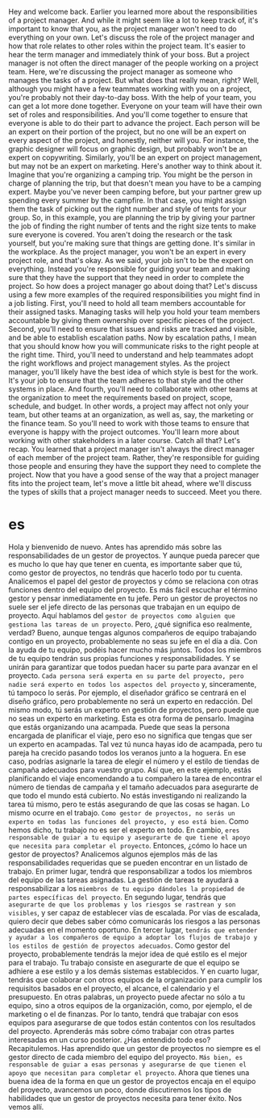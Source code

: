 Hey and welcome back. Earlier you learned more about the responsibilities of a project manager. And while it might seem like a lot to keep track of, it's important to know that you, as the project manager won't need to do everything on your own. Let's discuss the role of the project manager and how that role relates to other roles within the project team. It's easier to hear the term manager and immediately think of your boss. But a project manager is not often the direct manager of the people working on a project team. Here, we're discussing the project manager as someone who manages the tasks of a project. But what does that really mean, right? Well, although you might have a few teammates working with you on a project, you're probably not their day-to-day boss. With the help of your team, you can get a lot more done together. Everyone on your team will have their own set of roles and responsibilities. And you'll come together to ensure that everyone is able to do their part to advance the project. Each person will be an expert on their portion of the project, but no one will be an expert on every aspect of the project, and honestly, neither will you. For instance, the graphic designer will focus on graphic design, but probably won't be an expert on copywriting. Similarly, you'll be an expert on project management, but may not be an expert on marketing. Here's another way to think about it. Imagine that you're organizing a camping trip. You might be the person in charge of planning the trip, but that doesn't mean you have to be a camping expert. Maybe you've never been camping before, but your partner grew up spending every summer by the campfire. In that case, you might assign them the task of picking out the right number and style of tents for your group. So, in this example, you are planning the trip by giving your partner the job of finding the right number of tents and the right size tents to make sure everyone is covered. You aren't doing the research or the task yourself, but you're making sure that things are getting done. It's similar in the workplace. As the project manager, you won't be an expert in every project role, and that's okay. As we said, your job isn't to be the expert on everything. Instead you're responsible for guiding your team and making sure that they have the support that they need in order to complete the project. So how does a project manager go about doing that? Let's discuss using a few more examples of the required responsibilities you might find in a job listing. First, you'll need to hold all team members accountable for their assigned tasks. Managing tasks will help you hold your team members accountable by giving them ownership over specific pieces of the project. Second, you'll need to ensure that issues and risks are tracked and visible, and be able to establish escalation paths. Now by escalation paths, I mean that you should know how you will communicate risks to the right people at the right time. Third, you'll need to understand and help teammates adopt the right workflows and project management styles. As the project manager, you'll likely have the best idea of which style is best for the work. It's your job to ensure that the team adheres to that style and the other systems in place. And fourth, you'll need to collaborate with other teams at the organization to meet the requirements based on project, scope, schedule, and budget. In other words, a project may affect not only your team, but other teams at an organization, as well as, say, the marketing or the finance team. So you'll need to work with those teams to ensure that everyone is happy with the project outcomes. You'll learn more about working with other stakeholders in a later course. Catch all that? Let's recap. You learned that a project manager isn't always the direct manager of each member of the project team. Rather, they're responsible for guiding those people and ensuring they have the support they need to complete the project. Now that you have a good sense of the way that a project manager fits into the project team, let's move a little bit ahead, where we'll discuss the types of skills that a project manager needs to succeed. Meet you there.

# es

Hola y bienvenido de nuevo. Antes has aprendido más sobre las responsabilidades de un gestor de proyectos. Y aunque pueda parecer que es mucho lo que hay que tener en cuenta, es importante saber que tú, como gestor de proyectos, no tendrás que hacerlo todo por tu cuenta. Analicemos el papel del gestor de proyectos y cómo se relaciona con otras funciones dentro del equipo del proyecto. Es más fácil escuchar el término gestor y pensar inmediatamente en tu jefe. Pero un gestor de proyectos no suele ser el jefe directo de las personas que trabajan en un equipo de proyecto. Aquí hablamos del `gestor de proyectos como alguien que gestiona las tareas de un proyecto`. Pero, ¿qué significa eso realmente, verdad? Bueno, aunque tengas algunos compañeros de equipo trabajando contigo en un proyecto, probablemente no seas su jefe en el día a día. Con la ayuda de tu equipo, podéis hacer mucho más juntos. Todos los miembros de tu equipo tendrán sus propias funciones y responsabilidades. Y se unirán para garantizar que todos puedan hacer su parte para avanzar en el proyecto. `Cada persona será experta en su parte del proyecto, pero nadie será experto en todos los aspectos del proyecto` y, sinceramente, tú tampoco lo serás. Por ejemplo, el diseñador gráfico se centrará en el diseño gráfico, pero probablemente no será un experto en redacción. Del mismo modo, tú serás un experto en gestión de proyectos, pero puede que no seas un experto en marketing. Esta es otra forma de pensarlo. Imagina que estás organizando una acampada. Puede que seas la persona encargada de planificar el viaje, pero eso no significa que tengas que ser un experto en acampadas. Tal vez tú nunca hayas ido de acampada, pero tu pareja ha crecido pasando todos los veranos junto a la hoguera. En ese caso, podrías asignarle la tarea de elegir el número y el estilo de tiendas de campaña adecuados para vuestro grupo. Así que, en este ejemplo, estás planificando el viaje encomendando a tu compañero la tarea de encontrar el número de tiendas de campaña y el tamaño adecuados para asegurarte de que todo el mundo está cubierto. No estás investigando ni realizando la tarea tú mismo, pero te estás asegurando de que las cosas se hagan. Lo mismo ocurre en el trabajo. `Como gestor de proyectos, no serás un experto en todas las funciones del proyecto, y eso está bien`. Como hemos dicho, tu trabajo no es ser el experto en todo. En cambio, `eres responsable de guiar a tu equipo y asegurarte de que tiene el apoyo que necesita para completar el proyecto`. Entonces, ¿cómo lo hace un gestor de proyectos? Analicemos algunos ejemplos más de las responsabilidades requeridas que se pueden encontrar en un listado de trabajo. En primer lugar, tendrá que responsabilizar a todos los miembros del equipo de las tareas asignadas. La gestión de tareas te ayudará a responsabilizar a los `miembros de tu equipo dándoles la propiedad de partes específicas del proyecto`. En segundo lugar, tendrás que `asegurarte de que los problemas y los riesgos se rastrean y son visibles`, y ser capaz de establecer vías de escalada. Por vías de escalada, quiero decir que debes saber cómo comunicarás los riesgos a las personas adecuadas en el momento oportuno. En tercer lugar, `tendrás que entender y ayudar a los compañeros de equipo a adoptar los flujos de trabajo y los estilos de gestión de proyectos adecuados`. Como gestor del proyecto, probablemente tendrás la mejor idea de qué estilo es el mejor para el trabajo. Tu trabajo consiste en asegurarte de que el equipo se adhiere a ese estilo y a los demás sistemas establecidos. Y en cuarto lugar, tendrás que colaborar con otros equipos de la organización para cumplir los requisitos basados en el proyecto, el alcance, el calendario y el presupuesto. En otras palabras, un proyecto puede afectar no sólo a tu equipo, sino a otros equipos de la organización, como, por ejemplo, el de marketing o el de finanzas. Por lo tanto, tendrá que trabajar con esos equipos para asegurarse de que todos están contentos con los resultados del proyecto. Aprenderás más sobre cómo trabajar con otras partes interesadas en un curso posterior. ¿Has entendido todo eso? Recapitulemos. Has aprendido que un gestor de proyectos no siempre es el gestor directo de cada miembro del equipo del proyecto. `Más bien, es responsable de guiar a esas personas y asegurarse de que tienen el apoyo que necesitan para completar el proyecto`. Ahora que tienes una buena idea de la forma en que un gestor de proyectos encaja en el equipo del proyecto, avancemos un poco, donde discutiremos los tipos de habilidades que un gestor de proyectos necesita para tener éxito. Nos vemos allí.
